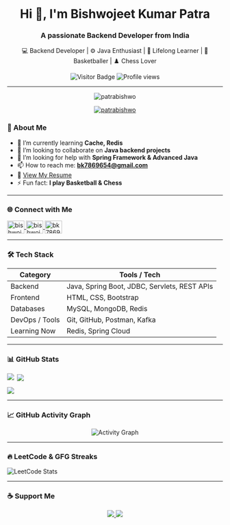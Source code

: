 <h1 align="center">Hi 👋, I'm Bishwojeet Kumar Patra</h1>
<h3 align="center">A passionate Backend Developer from India</h3>

<p align="center">
  💻 Backend Developer | ⚙️ Java Enthusiast | 🌱 Lifelong Learner | 🏀 Basketballer | ♟️ Chess Lover  
</p>

<p align="center">
  <img src="https://visitor-badge.laobi.icu/badge?page_id=patrabishwo" alt="Visitor Badge" />
  <img src="https://komarev.com/ghpvc/?username=patrabishwo&label=Profile%20views&color=0e75b6&style=flat" alt="Profile views" />
</p>

---

<p align="center">
  <img src="https://komarev.com/ghpvc/?username=patrabishwo&label=Profile%20views&color=0e75b6&style=flat" alt="patrabishwo" />
</p>

<p align="center">
  <a href="https://github.com/ryo-ma/github-profile-trophy">
    <img src="https://github-profile-trophy.vercel.app/?username=patrabishwo&theme=dracula" alt="patrabishwo" />
  </a>


### 🌱 About Me

- 🌱 I’m currently learning **Cache, Redis**
- 👯 I’m looking to collaborate on **Java backend projects**
- 🤝 I’m looking for help with **Spring Framework & Advanced Java**
- 📫 How to reach me: **bk7869654@gmail.com**
- 📄 [View My Resume](https://drive.google.com/file/d/1cRMlsUsxOn6Jbcv5BrK1QmSiU0TkPkDZ/view?usp=sharing)
- ⚡ Fun fact: **I play Basketball & Chess**

---

### 🌐 Connect with Me

<p align="left">
  <a href="https://www.linkedin.com/in/bishwojeet-kumar-patra-898288226/" target="blank">
    <img align="center" src="https://raw.githubusercontent.com/rahuldkjain/github-profile-readme-generator/master/src/images/icons/Social/linked-in-alt.svg" alt="bishwojeet-kumar-patra" height="30" width="40" />
  </a>
  <a href="https://leetcode.com/bishwojeet/" target="blank">
    <img align="center" src="https://raw.githubusercontent.com/rahuldkjain/github-profile-readme-generator/master/src/images/icons/Social/leet-code.svg" alt="bishwojeet" height="30" width="40" />
  </a>
  <a href="https://auth.geeksforgeeks.org/user/bk7869654/profile" target="blank">
    <img align="center" src="https://raw.githubusercontent.com/rahuldkjain/github-profile-readme-generator/master/src/images/icons/Social/geeks-for-geeks.svg" alt="bk7869654" height="30" width="40" />
  </a>
</p>

---

### 🛠️ Tech Stack

| Category        | Tools / Tech                                       |
|-----------------|----------------------------------------------------|
| Backend         | Java, Spring Boot, JDBC, Servlets, REST APIs      |
| Frontend        | HTML, CSS, Bootstrap                              |
| Databases       | MySQL, MongoDB, Redis                             |
| DevOps / Tools  | Git, GitHub, Postman, Kafka                       |
| Learning Now    | Redis, Spring Cloud                               |

---

### 📊 GitHub Stats

<p>
  <img align="left" src="https://github-readme-stats.vercel.app/api/top-langs/?username=patrabishwo&layout=compact&theme=tokyonight" />
</p>

<p>&nbsp;<img align="center" src="https://github-readme-stats.vercel.app/api?username=patrabishwo&show_icons=true&locale=en&theme=tokyonight" /></p>

<p><img align="center" src="https://github-readme-streak-stats.herokuapp.com/?user=patrabishwo&theme=tokyonight" /></p>

---

### 📈 GitHub Activity Graph

<p align="center">
  <img src="https://github-readme-activity-graph.vercel.app/graph?username=patrabishwo&theme=tokyo-night" alt="Activity Graph" />
</p>

---

### 🔥 LeetCode & GFG Streaks

<p align="left">
  <img src="https://leetcard.jacoblin.cool/bishwojeet?theme=dark&font=baloo&ext=contest" alt="LeetCode Stats" />
</p>

---

### ☕ Support Me

<p align="center">
  <a href="https://www.buymeacoffee.com/bishwojeet" target="_blank">
    <img src="https://img.shields.io/badge/☕-Buy%20Me%20a%20Coffee-yellow" />
  </a>
  <a href="https://your-portfolio-link.com" target="_blank">
    <img src="https://img.shields.io/badge/-My%20Portfolio-blueviolet" />
  </a>
</p>
